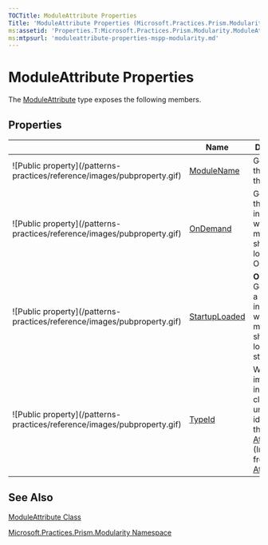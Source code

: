 ```yaml
---
TOCTitle: ModuleAttribute Properties
Title: 'ModuleAttribute Properties (Microsoft.Practices.Prism.Modularity)'
ms:assetid: 'Properties.T:Microsoft.Practices.Prism.Modularity.ModuleAttribute'
ms:mtpsurl: 'moduleattribute-properties-mspp-modularity.md'
---
```



# ModuleAttribute Properties

The [ModuleAttribute](/patterns-practices/reference/moduleattribute-class-mspp-modularity) type exposes the following members.

## Properties


<table>

<thead>
<tr class="header">
<th> </th>
<th>Name</th>
<th>Description</th>
</tr>
</thead>
<tbody>
<tr class="odd">
<td>![Public property](/patterns-practices/reference/images/pubproperty.gif)</td>
<td><a href="/patterns-practices/reference/moduleattribute-modulename-property-mspp-modularity">ModuleName</a></td>
<td><div class="summary">
Gets or sets the name of the module.
</div></td>
</tr>
<tr class="even">
<td>![Public property](/patterns-practices/reference/images/pubproperty.gif)</td>
<td><a href="/patterns-practices/reference/moduleattribute-ondemand-property-mspp-modularity">OnDemand</a></td>
<td><div class="summary">
Gets or sets the value indicating whether the module should be loaded OnDemand.
</div></td>
</tr>
<tr class="odd">
<td>![Public property](/patterns-practices/reference/images/pubproperty.gif)</td>
<td><a href="/patterns-practices/reference/moduleattribute-startuploaded-property-mspp-modularity">StartupLoaded</a></td>
<td><strong>Obsolete.</strong>
<div class="summary">
Gets or sets a value indicating whether the module should be loaded at startup.
</div></td>
</tr>
<tr class="even">
<td>![Public property](/patterns-practices/reference/images/pubproperty.gif)</td>
<td><a href="http://msdn.microsoft.com/en-us/library/sa1bf03e">TypeId</a></td>
<td><div class="summary">
When implemented in a derived class, gets a unique identifier for this <a href="http://msdn.microsoft.com/en-us/library/e8kc3626">Attribute</a>.
</div>
(Inherited from <a href="http://msdn.microsoft.com/en-us/library/e8kc3626">Attribute</a>.)</td>
</tr>
</tbody>
</table>

## See Also

[ModuleAttribute Class](/patterns-practices/reference/moduleattribute-class-mspp-modularity)

[Microsoft.Practices.Prism.Modularity Namespace](/patterns-practices/reference/mspp-modularity-namespace)
